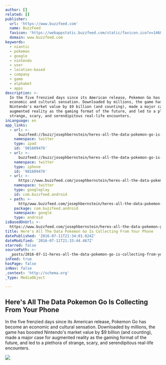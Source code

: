 ```yaml
---
author: []
related: []
publisher:
  url: 'https://www.buzzfeed.com'
  name: BuzzFeed
  favicon: 'https://webappstatic.buzzfeed.com/static/favicon.ico?v=1468227836'
  domain: www.buzzfeed.com
keywords:
  - niantic
  - pokemon
  - google
  - nintendo
  - user
  - location-based
  - company
  - game
  - alphabet
  - apps
description: >-
  In the five frenzied days since its American release, Pokemon Go has become an
  economic and cultural sensation. Downloaded by millions, the game has boosted
  Nintendo's market value by $9 billion (and counting), made a major case for
  augmented reality as the gaming format of the future, and led to a plethora of
  strange, scary, and serendipitous real-life encounters.
inLanguage: en
app_links:
  - url: >-
      buzzfeed://buzz/josephbernstein/heres-all-the-data-pokemon-go-is-collecting-from-your-phone
    namespace: twitter
    type: ipad
    id: '981609476'
  - url: >-
      buzzfeed://buzz/josephbernstein/heres-all-the-data-pokemon-go-is-collecting-from-your-phone
    namespace: twitter
    type: iphone
    id: '981609476'
  - url: >-
      https://www.buzzfeed.com/josephbernstein/heres-all-the-data-pokemon-go-is-collecting-from-your-phone
    namespace: twitter
    type: googleplay
    id: com.buzzfeed.android
  - path: >-
      http/www.buzzfeed.com/josephbernstein/heres-all-the-data-pokemon-go-is-collecting-from-your-phone?utm_source=google&utm_medium=appindex&utm_campaign=appindex
    package: com.buzzfeed.android
    namespace: google
    type: android
isBasedOnUrl: >-
  https://www.buzzfeed.com/josephbernstein/heres-all-the-data-pokemon-go-is-collecting-from-your-phone
title: Here's All The Data Pokemon Go Is Collecting From Your Phone
datePublished: '2016-07-11T21:34:01.024Z'
dateModified: '2016-07-11T21:33:44.467Z'
starred: false
sourcePath: >-
  _posts/2016-07-11-heres-all-the-data-pokemon-go-is-collecting-from-your-phone.md
inFeed: true
hasPage: false
inNav: false
_context: 'http://schema.org'
_type: MediaObject

---
```

<article style=""><h1>Here's All The Data Pokemon Go Is Collecting From Your Phone</h1><p>In the five frenzied days since its American release, Pokemon Go has become an economic and cultural sensation. Downloaded by millions, the game has boosted Nintendo's market value by $9 billion (and counting), made a major case for augmented reality as the gaming format of the future, and led to a plethora of strange, scary, and serendipitous real-life encounters.</p><img src="https://img.buzzfeed.com/buzzfeed-static/static/2016-07/11/14/campaign_images/buzzfeed-prod-fastlane02/heres-all-the-data-pokemon-go-is-collecting-from--2-2583-1468262309-0_dblbig.jpg" /></article>